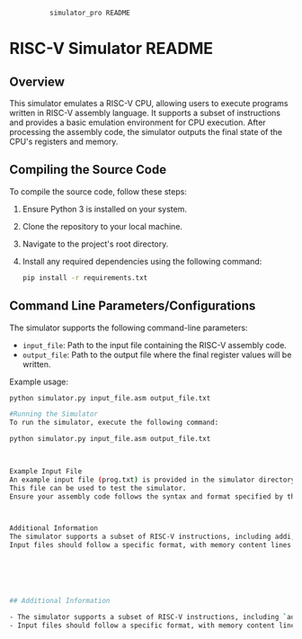               simulator_pro README
# RISC-V Simulator README

## Overview

This simulator emulates a RISC-V CPU, allowing users to execute programs written in RISC-V assembly language. It supports a subset of instructions and provides a basic emulation environment for CPU execution. After processing the assembly code, the simulator outputs the final state of the CPU's registers and memory.

## Compiling the Source Code

To compile the source code, follow these steps:

1. Ensure Python 3 is installed on your system.
2. Clone the repository to your local machine.
3. Navigate to the project's root directory.
4. Install any required dependencies using the following command:

   ```bash
   pip install -r requirements.txt

## Command Line Parameters/Configurations

The simulator supports the following command-line parameters:

- `input_file`: Path to the input file containing the RISC-V assembly code.
- `output_file`: Path to the output file where the final register values will be written.



Example usage:

   ```bash
python simulator.py input_file.asm output_file.txt

#Running the Simulator
To run the simulator, execute the following command:

python simulator.py input_file.asm output_file.txt


     
Example Input File
An example input file (prog.txt) is provided in the simulator directory.
 This file can be used to test the simulator.
 Ensure your assembly code follows the syntax and format specified by the simulator.



Additional Information
The simulator supports a subset of RISC-V instructions, including addi, fld, fmul, fadd, fsd, and bne.
Input files should follow a specific format, with memory content lines containing address-value pairs separated by a comma, and instruction lines following RISC-V assembly syntax.






## Additional Information

- The simulator supports a subset of RISC-V instructions, including `addi`, `fld`, `fmul`, `fadd`, `fsd`, and `bne`.
- Input files should follow a specific format, with memory content lines containing address-value pairs separated by a comma, and instruction lines following RISC-V assembly syntax.
